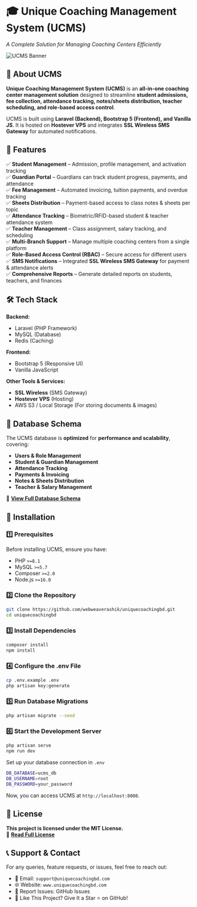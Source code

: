 # 🎓 Unique Coaching Management System (UCMS)
*A Complete Solution for Managing Coaching Centers Efficiently*

![UCMS Banner](https://scontent.fdac31-2.fna.fbcdn.net/v/t39.30808-6/480108574_1024583979717464_4542928628394930376_n.jpg?_nc_cat=107&ccb=1-7&_nc_sid=cc71e4&_nc_ohc=VkeSXFqswrgQ7kNvgFMbtM-&_nc_oc=AdjT2pmI_66TEjiMnJvJXxjlhgLihLdA-ejaNHSDiJ_x01X424DJGnA8YIBF8tGeN08&_nc_zt=23&_nc_ht=scontent.fdac31-2.fna&_nc_gid=AZzbO-hGt2VJyRBJa9L5Ibx&oh=00_AYDzOomTdX_5QjjUV2S0Rn85Nm0lyhasTa4w36lzqBoLag&oe=67C7AA49) <!-- Replace with actual banner image URL -->

## 📖 About UCMS
**Unique Coaching Management System (UCMS)** is an **all-in-one coaching center management solution** designed to streamline **student admissions, fee collection, attendance tracking, notes/sheets distribution, teacher scheduling, and role-based access control**.  

UCMS is built using **Laravel (Backend), Bootstrap 5 (Frontend), and Vanilla JS**. It is hosted on **Hostever VPS** and integrates **SSL Wireless SMS Gateway** for automated notifications.  

## 🚀 Features
✅ **Student Management** – Admission, profile management, and activation tracking  
✅ **Guardian Portal** – Guardians can track student progress, payments, and attendance  
✅ **Fee Management** – Automated invoicing, tuition payments, and overdue tracking  
✅ **Sheets Distribution** – Payment-based access to class notes & sheets per topic  
✅ **Attendance Tracking** – Biometric/RFID-based student & teacher attendance system  
✅ **Teacher Management** – Class assignment, salary tracking, and scheduling  
✅ **Multi-Branch Support** – Manage multiple coaching centers from a single platform  
✅ **Role-Based Access Control (RBAC)** – Secure access for different users  
✅ **SMS Notifications** – Integrated **SSL Wireless SMS Gateway** for payment & attendance alerts  
✅ **Comprehensive Reports** – Generate detailed reports on students, teachers, and finances  

## 🛠️ Tech Stack
**Backend:**  
- Laravel (PHP Framework)  
- MySQL (Database)  
- Redis (Caching)  

**Frontend:**  
- Bootstrap 5 (Responsive UI)  
- Vanilla JavaScript  

**Other Tools & Services:**  
- **SSL Wireless** (SMS Gateway)  
- **Hostever VPS** (Hosting)  
- AWS S3 / Local Storage (For storing documents & images)  

## 📂 Database Schema
The UCMS database is **optimized** for **performance and scalability**, covering:  
- **Users & Role Management**  
- **Student & Guardian Management**  
- **Attendance Tracking**  
- **Payments & Invoicing**  
- **Notes & Sheets Distribution**  
- **Teacher & Salary Management**  

📌 **[View Full Database Schema](https://your-schema-url.com)** <!-- Replace with actual link -->

## 🔧 Installation
### 1️⃣ Prerequisites
Before installing UCMS, ensure you have:  
- PHP `>=8.1`  
- MySQL `>=5.7`  
- Composer `>=2.0`  
- Node.js `>=16.0`  

### 2️⃣ Clone the Repository
```bash
git clone https://github.com/webweaverashik/uniquecoachingbd.git
cd uniquecoachingbd
```

### 3️⃣ Install Dependencies
```bash
composer install
npm install
```

### 4️⃣ Configure the .env File
```bash
cp .env.example .env
php artisan key:generate
```

### 5️⃣ Run Database Migrations
```bash
php artisan migrate --seed
```

### 6️⃣ Start the Development Server
```bash
php artisan serve
npm run dev
```

Set up your database connection in `.env`
```bash
DB_DATABASE=ucms_db
DB_USERNAME=root
DB_PASSWORD=your_password
```

Now, you can access UCMS at `http://localhost:8000`.


## 📜 License
**This project is licensed under the MIT License.** <br>
📌 **[Read Full License](https://opensource.org/licenses/MIT)**



## 📞 Support & Contact
For any queries, feature requests, or issues, feel free to reach out:
- 📧 Email: `support@uniquecoachingbd.com`
- 🌐 Website: `www.uniquecoachingbd.com`
- 🐛 Report Issues: GitHub Issues
- 🌟 Like This Project? Give It a Star ⭐ on GitHub!
